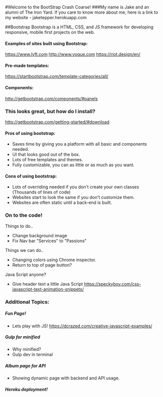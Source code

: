 #Welcome to the BootStrap Crash Coarse!
###My name is Jake and an alumni of The Iron Yard. 
If you care to know more about me, here is a link to my website - jaketepper.herokuapp.com

##Bootstrap
Bootstrap is a HTML, CSS, and JS framework for developing responsive, mobile first projects on the web.

#### Examples of sites built using Bootstrap:

https://www.lyft.com
http://www.vogue.com
https://riot.design/en/

#### Pre-made templates:

https://startbootstrap.com/template-categories/all/

#### Components:

http://getbootstrap.com/components/#panels

### This looks great, but how do I install?

http://getbootstrap.com/getting-started/#download

#### Pros of using bootstrap: 

- Saves time by giving you a platform with all basic and components needed. 
- UI that looks good out of the box.
- Lots of free templates and themes. 
- Fully customizable, you can as little or as much as you want. 

#### Cons of using bootstrap: 

- Lots of overriding needed if you don't create your own classes (Thousands of lines of code)
- Websites start to look the same if you don't customize them. 
- Websites are often static until a back-end is built. 

### On to the code!

Things to do..

- Change background image
- Fix Nav bar "Services" to "Passions"

Things we can do..
- Changing colors using Chrome inspector. 
- Return to top of page button?

Java Script anyone?
- Give header text a little Java Script
https://speckyboy.com/css-javascript-text-animation-snippets/


### Additional Topics: 
##### Fun Page!
- Lets play with JS!
https://dcrazed.com/creative-javascript-examples/
##### Gulp for minified
- Why minified?
- Gulp dev in terminal
##### Album page for API
- Showing dynamic page with backend and API usage. 
##### Heroku deployment!



